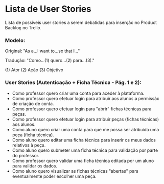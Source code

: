 # Lista de User Stories

Lista de possíveis user stories a serem debatidas para inserção no Product Backlog no Trello.

### Modelo:

Original: "As a...I want to...so that I..."

Tradução: "Como...(1) quero...(2) para...(3)." 

(1) Ator
(2) Ação
(3) Objetivo

### User Stories (Autenticação + Ficha Técnica - Pág. 1 e 2):

* Como professor quero criar uma conta para aceder à plataforma.
* Como professor quero efetuar login para atribuir aos alunos a permissão de criação de conta.
* Como professor quero efetuar login para "abrir" fichas técnicas para peças.
* Como professor quero efetuar login para atribuir peças (fichas técnicas) aos alunos.
* Como aluno quero criar uma conta para que me possa ser atribuída uma peça (ficha técnica).
* Como aluno quero editar uma ficha técnica para inserir os meus dados relativos à peça.
* Como aluno quero submeter uma ficha técnica para validação por parte do professor.
* Como professor quero validar uma ficha técnica editada por um aluno para validar os dados.
* Como aluno quero visualizar as fichas técnicas "abertas" para eventualmente poder escolher uma peça.
